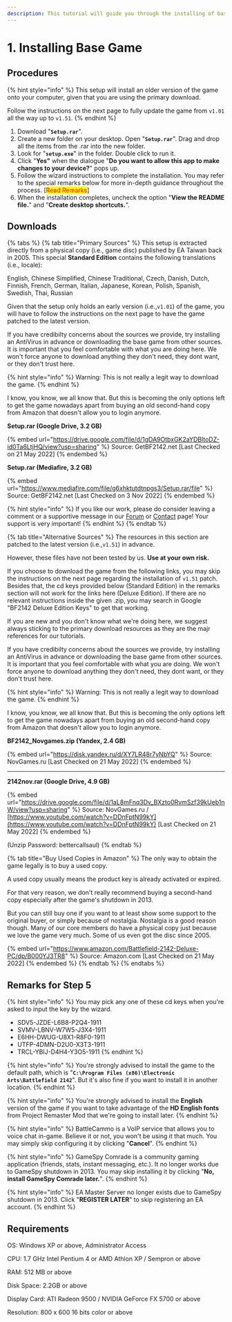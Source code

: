 ```yaml
---
description: This tutorial will guide you through the installing of base game v1.01.
---
```


# 1. Installing Base Game

## Procedures

{% hint style="info" %}
This setup will install an older version of the game onto your computer, given that you are using the primary download.

Follow the instructions on the next page to fully update the game from `v1.01` all the way up to `v1.51`.
{% endhint %}

1. Download "**`Setup.rar`**".
2. Create a new folder on your desktop. Open "**`Setup.rar`**". Drag and drop all the items from the .rar into the new folder.
3. Look for "**`setup.exe`**" in the folder. Double click to run it.
4. Click "**Yes"** when the dialogue "**Do you want to allow this app to make changes to your device?**" pops up.
5. Follow the wizard instructions to complete the installation. You may refer to the special remarks below for more in-depth guidance throughout the process. \[<mark style="color:red;">Read Remarks</mark>]
6. When the installation completes, uncheck the option "**View the README file.**" and "**Create desktop shortcuts.**".

## Downloads

{% tabs %}
{% tab title="Primary Sources" %}
This setup is extracted directly from a physical copy (i.e., game disc) published by EA Taiwan back in 2005. This special **Standard Edition** contains the following translations (i.e., locale):

English, Chinese Simplified, Chinese Traditional, Czech, Danish, Dutch, Finnish, French, German, Italian, Japanese, Korean, Polish, Spanish, Swedish, Thai, Russian

Given that the setup only holds an early version (i.e.,`v1.01`) of the game, you will have to follow the instructions on the next page to have the game patched to the latest version.&#x20;

If you have credibilty concerns about the sources we provide, try installing an AntiVirus in advance or downloading the base game from other sources. It is important that you feel comfortable with what you are doing here. We won't force anyone to download anything they don't need, they dont want, or they don't trust here.&#x20;



{% hint style="info" %}
Warning: This is not really a legit way to download the game.&#x20;
{% endhint %}



I know, you know, we all know that. But this is becoming the only options left to get the game nowadays apart from buying an old second-hand copy from Amazon that doesn't allow you to login anymore.



**Setup.rar (Google Drive, 3.2 GB)**

{% embed url="https://drive.google.com/file/d/1gDA9OtbxGK2aYDBltoDZ-id0Ta6LtjHQ/view?usp=sharing" %}
Source: GetBF2142.net \[Last Checked on 21 May 2022]
{% endembed %}



**Setup.rar (Mediafire, 3.2 GB)**

{% embed url="https://www.mediafire.com/file/g6xhktutdtnpgs3/Setup.rar/file" %}
Source: GetBF2142.net \[Last Checked on 3 Nov 2022]
{% endembed %}



{% hint style="info" %}
If you like our work, please do consider leaving a comment or a supportive message in our [Forum](http://getbf2142.weebly.com) or [Contact](https://getbf2142.weebly.com/contact.html) page! Your support is very important!
{% endhint %}
{% endtab %}

{% tab title="Alternative Sources" %}
The resources in this section are patched to the latest version (i.e.,`v1.51`) in advance.

However, these files have not been tested by us. **Use at your own risk.**

If you choose to download the game from the following links, you may skip the instructions on the next page regarding the installation of `v1.51` patch. Besides that, the cd keys provided below (Standard Edition) in the remarks section will not work for the links here (Deluxe Edition). If there are no relevant instructions inside the given .zip, you may search in Google "BF2142 Deluxe Edition Keys" to get that working.

If you are new and you don't know what we're doing here, we suggest always sticking to the primary download resources as they are the majr references for our tutorials.

If you have credibilty concerns about the sources we provide, try installing an AntiVirus in advance or downloading the base game from other sources. It is important that you feel comfortable with what you are doing. We won't force anyone to download anything they don't need, they dont want, or they don't trust here.&#x20;



{% hint style="info" %}
Warning: This is not really a legit way to download the game.
{% endhint %}



I know, you know, we all know that. But this is becoming the only options left to get the game nowadays apart from buying an old second-hand copy from Amazon that doesn't allow you to login anymore.



**BF2142\_Novgames.zip (Yandex, 2.4 GB)**

{% embed url="https://disk.yandex.ru/d/XY7LR48r7yNbYQ" %}
Source: NovGames.ru \[Last Checked on 21 May 2022]
{% endembed %}

****

**2142nov.rar (Google Drive, 4.9 GB)**

{% embed url="https://drive.google.com/file/d/1aL8mFnq3Dv_BXzto0RvmSzf39kUeb1nW/view?usp=sharing" %}
Source: NovGames.ru / [https://www.youtube.com/watch?v=DDnFptN99kY](https://www.youtube.com/watch?v=DDnFptN99kY) \[Last Checked on 21 May 2022]
{% endembed %}

(Unzip Password: bettercallsaul)
{% endtab %}

{% tab title="Buy Used Copies in Amazon" %}
The only way to obtain the game legally is to buy a used copy.&#x20;

A used copy usually means the product key is already activated or expired.

For that very reason, we don't really recommend buying a second-hand copy especially after the game's shutdown in 2013.

But you can still buy one if you want to at least show some support to the original buyer, or simply because of nostalgia. Nostalgia is a good reason though. Many of our core members do have a physical copy just because we love the game very much. Some of us even got the disc since 2005.



{% embed url="https://www.amazon.com/Battlefield-2142-Deluxe-PC/dp/B000YJ3TR8" %}
Source: Amazon.com \[Last Checked on 21 May 2022]
{% endembed %}
{% endtab %}
{% endtabs %}

## Remarks for Step 5

{% hint style="info" %}
You may pick any one of these cd keys when you're asked to input the key by the wizard.&#x20;

* SDV5-JZDE-L6B8-P2Q4-1911
* SVMV-LBNV-W7W5-J3X4-1911
* E6HH-DWUG-U8X1-R8F0-1911
* UTFP-4DMN-D2U0-X3T3-1911​
* TRCL-YBIJ-D4H4-Y3O5-1911
{% endhint %}

{% hint style="info" %}
You're strongly advised to install the game to the default path, which is "**`C:\Program Files (x86)\Electronic Arts\Battlefield 2142`**". But it's also fine if you want to install it in another location.
{% endhint %}

{% hint style="info" %}
You're strongly advised to install the **English** version of the game if you want to take advantage of the **HD English fonts** from Project Remaster Mod that we're going to install later.
{% endhint %}

{% hint style="info" %}
BattleCammo is a VoIP service that allows you to voice chat in-game. Believe it or not, you won't be using it that much. You may simply skip configuring it by clicking "**Cancel**".
{% endhint %}

{% hint style="info" %}
GameSpy Comrade is a community gaming application (friends, stats, instant messaging, etc.). It no longer works due to GameSpy shutdown in 2013. You may skip installing it by clicking "**No, install GameSpy Comrade later.**".
{% endhint %}

{% hint style="info" %}
EA Master Server no longer exists due to GameSpy shutdown in 2013. Click "**REGISTER LATER**" to skip registering an EA account.
{% endhint %}

## Requirements

OS: Windows XP or above, Administrator Access

CPU: 1.7 GHz Intel Pentium 4 or AMD Athlon XP / Sempron or above

RAM: 512 MB or above

Disk Space: 2.2GB or above

Display Card: ATI Radeon 9500 / NVIDIA GeForce FX 5700 or above

Resolution: 800 x 600 16 bits color or above
